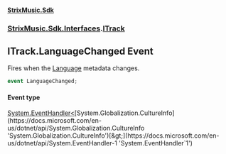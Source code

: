#### [StrixMusic.Sdk](./index.md 'index')
### [StrixMusic.Sdk.Interfaces](./StrixMusic-Sdk-Interfaces.md 'StrixMusic.Sdk.Interfaces').[ITrack](./StrixMusic-Sdk-Interfaces-ITrack.md 'StrixMusic.Sdk.Interfaces.ITrack')
## ITrack.LanguageChanged Event
Fires when the [Language](./StrixMusic-Sdk-Interfaces-ITrack-Language.md 'StrixMusic.Sdk.Interfaces.ITrack.Language') metadata changes.  
```csharp
event LanguageChanged;
```
#### Event type
[System.EventHandler&lt;](https://docs.microsoft.com/en-us/dotnet/api/System.EventHandler-1 'System.EventHandler`1')[System.Globalization.CultureInfo](https://docs.microsoft.com/en-us/dotnet/api/System.Globalization.CultureInfo 'System.Globalization.CultureInfo')[&gt;](https://docs.microsoft.com/en-us/dotnet/api/System.EventHandler-1 'System.EventHandler`1')
